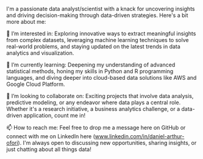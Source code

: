 
I'm a passionate data analyst/scientist with a knack for uncovering insights and driving decision-making through data-driven strategies. Here's a bit more about me:

👀 I’m interested in: Exploring innovative ways to extract meaningful insights from complex datasets, leveraging machine learning techniques to solve real-world problems, 
and staying updated on the latest trends in data analytics and visualization.

🌱 I’m currently learning: Deepening my understanding of advanced statistical methods, honing my skills in Python and R programming languages, 
and diving deeper into cloud-based data solutions like AWS and Google Cloud Platform.

💞️ I’m looking to collaborate on: Exciting projects that involve data analysis, predictive modeling, or any endeavor where data plays a central role. 
Whether it's a research initiative, a business analytics challenge, or a data-driven application, count me in!

📫 How to reach me: Feel free to drop me a message here on GitHub or connect with me on LinkedIn here (www.linkedin.com/in/daniel-arthur-ofori).
I'm always open to discussing new opportunities, sharing insights, or just chatting about all things data!

<!---
Dan-Arthur/Dan-Arthur is a ✨ special ✨ repository because its `README.md` (this file) appears on your GitHub profile.
You can click the Preview link to take a look at your changes.
--->
